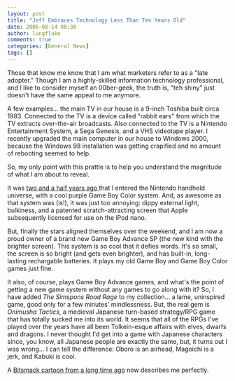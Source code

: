 ```yaml
---
layout: post
title: "Jeff Embraces Technology Less Than Ten Years Old"
date: 2006-08-14 08:38
author: lungfluke
comments: true
categories: [General News]
tags: []
---
```

Those that know me know that I am what marketers refer to as a "late adopter."  Though I am a highly-skilled information technology professional, and I like to consider myself an 00ber-geek, the truth is, "teh shiny" just doesn't have the same appeal to me anymore.

A few examples... the main TV in our house is a 9-inch Toshiba built circa 1983.  Connected to the TV is a device called "rabbit ears" from which the TV extracts over-the-air broadcasts.  Also connected to the TV is a Nintendo Entertainment System, a Sega Genesis, and a VHS videotape player.  I recently upgraded the main computer in our house to Windows 2000, because the Windows 98 installation was getting crapified and no amount of rebooting seemed to help.

So, my only point with this prattle is to help you understand the magnitude of what I am about to reveal.

It was <a href="http://bitsmack.com/comics/2004/02/02/lungfluke-enters-the-1990s/">two and a half years ago </a>that I entered the Nintendo handheld universe, with a cool purple Game Boy Color system.  And, as awesome as that system was (is!), it was just too annoying: dippy external light, bulkiness, and a patented scratch-attracting screen that Apple subsequently licensed for use on the iPod nano.

But, finally the stars aligned themselves over the weekend, and I am now a proud owner of a brand new Game Boy Advance SP (the new kind with the brighter screen).  This system is so cool that it defies words.  It's so small, the screen is so bright (and gets even brighter), and has built-in, long-lasting rechargable batteries.  It plays my old Game Boy and Game Boy Color games just fine.

It also, of course, plays Game Boy Advance games, and what's the point of getting a new game system without any games to go along with it?  So, I have added <em>The Simspons Road Rage</em> to my collection... a lame, uninspired game, good only for a few minutes' mindlessness.  But, the real gem is <em>Onimusha Tactics</em>, a medieval Japanese turn-based strategy/RPG game that has totally sucked me into its world.  It seems that all of the RPGs I've played over the years have all been Tolkein-esque affairs with elves, dwarfs and dragons.  I never thought I'd get into a game with Japanese characters since, you know, all Japanese people are exactly the same, but, it turns out I was wrong... I can tell the difference: Oboro is an airhead, Magoichi is a jerk, and Kabuki is cool.

A <a target="_blank" href="http://dl.bitsmack.com/comics/20021021.gif">Bitsmack cartoon from a long time ago</a> now describes me perfectly.
